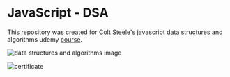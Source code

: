 # JavaScript - DSA

This repository was created for [Colt Steele](https://www.udemy.com/user/coltsteele/)'s javascript data structures and algorithms udemy [course](https://www.udemy.com/course/js-algorithms-and-data-structures-masterclass/).

![data structures and algorithms image](https://freecourseudemy.com/wp-content/uploads/2019/10/JavaScript-Algorithms-And-Data-Structures-Masterclass.jpg "Data structures and algorithms")

![certificate](https://i.ibb.co/DDrmBBZ/udemy-certificate-js-dsa.jpg "Certificate")
